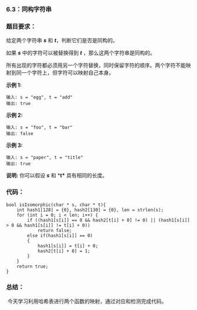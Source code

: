 ### 6.3：同构字符串

### 题目要求：

给定两个字符串 ***s*** 和 ***t***，判断它们是否是同构的。

如果 ***s*** 中的字符可以被替换得到 ***t*** ，那么这两个字符串是同构的。

所有出现的字符都必须用另一个字符替换，同时保留字符的顺序。两个字符不能映射到同一个字符上，但字符可以映射自己本身。

**示例 1:**

```
输入: s = "egg", t = "add"
输出: true
```

**示例 2:**

```
输入: s = "foo", t = "bar"
输出: false
```

**示例 3:**

```
输入: s = "paper", t = "title"
输出: true
```

**说明:**
 你可以假设 ***s*** 和 ***t\*** 具有相同的长度。

### 代码：

```
bool isIsomorphic(char * s, char * t){
    int hash1[128] = {0}, hash2[130] = {0}, len = strlen(s);
    for (int i = 0; i < len; i++) {
        if ((hash1[s[i]] == 0 && hash2[t[i] + 0] != 0) || (hash1[s[i]] > 0 && hash1[s[i]] != t[i] + 0))
            return false;
        else if(hash1[s[i]] == 0)
        {
            hash1[s[i]] = t[i] + 0;
            hash2[t[i] + 0] = 1;
        }
    }        
    return true;
}
```



### 总结：

​		今天学习利用哈希表进行两个函数的映射，通过对应和检测完成代码。
